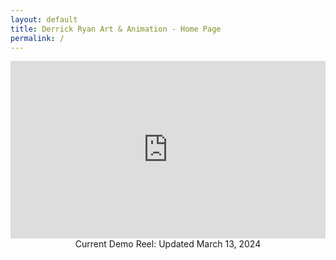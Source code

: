 ```yaml
---
layout: default
title: Derrick Ryan Art & Animation - Home Page
permalink: /
---
```


<div style="padding:56.25% 0 0 0;position:relative;"><iframe src="https://player.vimeo.com/video/922909773?badge=0&amp;autopause=0&amp;player_id=0&amp;app_id=58479" frameborder="0" allow="autoplay; fullscreen; picture-in-picture; clipboard-write" style="position:absolute;top:0;left:0;width:100%;height:100%;" title="Progress Reel v3"></iframe></div><script src="https://player.vimeo.com/api/player.js"></script>
<div align="center">Current Demo Reel: Updated March 13, 2024
